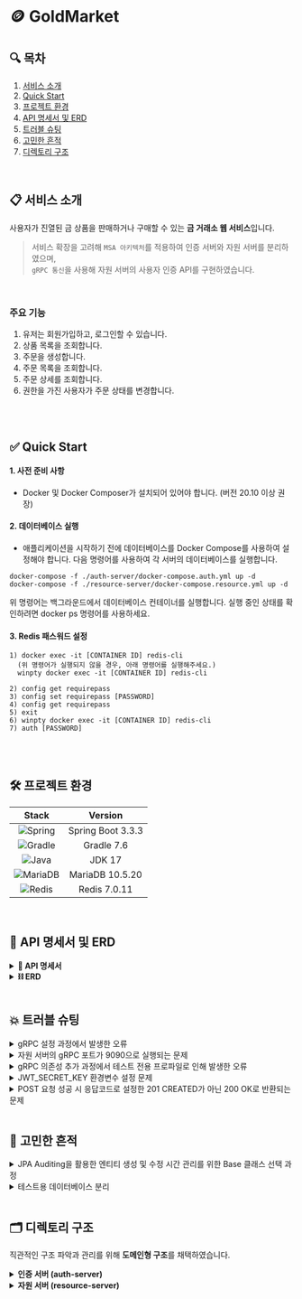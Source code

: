 # 🪙 GoldMarket

## 🔍 목차
1. [서비스 소개](#-서비스-소개)
2. [Quick Start](#-quick-start)
3. [프로젝트 환경](#%EF%B8%8F-프로젝트-환경)
4. [API 명세서 및 ERD](#-api-명세서-및-erd)
5. [트러블 슈팅](#-트러블-슈팅)
6. [고민한 흔적](#-고민한-흔적)
7. [디렉토리 구조](#%EF%B8%8F-디렉토리-구조)

<br>

## 📋 서비스 소개
사용자가 진열된 금 상품을 판매하거나 구매할 수 있는 **금 거래소 웹 서비스**입니다.<br>
> 서비스 확장을 고려해 `MSA 아키텍처`를 적용하여 인증 서버와 자원 서버를 분리하였으며,<br>`gRPC 통신`을 사용해 자원 서버의 사용자 인증 API를 구현하였습니다.

<br>

### 주요 기능
1. 유저는 회원가입하고, 로그인할 수 있습니다.
2. 상품 목록을 조회합니다.
3. 주문을 생성합니다.
4. 주문 목록을 조회합니다.
5. 주문 상세를 조회합니다.
6. 권한을 가진 사용자가 주문 상태를 변경합니다.

<br>
<br>

## ✅ Quick Start
#### 1. 사전 준비 사항
- Docker 및 Docker Composer가 설치되어 있어야 합니다. (버전 20.10 이상 권장)

#### 2. 데이터베이스 실행
- 애플리케이션을 시작하기 전에 데이터베이스를 Docker Compose를 사용하여 설정해야 합니다.
다음 명령어를 사용하여 각 서버의 데이터베이스를 실행합니다.
```
docker-compose -f ./auth-server/docker-compose.auth.yml up -d
docker-compose -f ./resource-server/docker-compose.resource.yml up -d
```
위 명령어는 백그라운드에서 데이터베이스 컨테이너를 실행합니다.
실행 중인 상태를 확인하려면 docker ps 명령어를 사용하세요.

#### 3. Redis 패스워드 설정
```
1) docker exec -it [CONTAINER ID] redis-cli
  (위 명령어가 실행되지 않을 경우, 아래 명령어를 실행해주세요.)
  winpty docker exec -it [CONTAINER ID] redis-cli

2) config get requirepass
3) config set requirepass [PASSWORD]
4) config get requirepass
5) exit
6) winpty docker exec -it [CONTAINER ID] redis-cli
7) auth [PASSWORD]
```

<br>

<br>

## 🛠️ 프로젝트 환경
| Stack                                                                                                        | Version           |
|:------------------------------------------------------------------------------------------------------------:|:-----------------:|
| ![Spring](https://img.shields.io/badge/spring-%236DB33F.svg?style=for-the-badge&logo=spring&logoColor=white) | Spring Boot 3.3.3 |
| ![Gradle](https://img.shields.io/badge/Gradle-02303A.svg?style=for-the-badge&logo=Gradle&logoColor=white)    | Gradle 7.6       |
| ![Java](https://img.shields.io/badge/java-%23ED8B00.svg?style=for-the-badge&logo=openjdk&logoColor=white)    | JDK 17           |
| ![MariaDB](https://img.shields.io/badge/mariadb-%2300A3E0.svg?style=for-the-badge&logo=mariadb&logoColor=white) | MariaDB 10.5.20 |
| ![Redis](https://img.shields.io/badge/redis-%23DD0031.svg?style=for-the-badge&logo=redis&logoColor=white)    | Redis 7.0.11        |

<br>

## 📄 API 명세서 및 ERD
<details>
  <summary><b>🧾 API 명세서</b></summary><br>
  🔗<a href="https://documenter.getpostman.com/view/33600354/2sAXqmB5nZ"> POSTMAN API 명세 링크 클릭</a>
  <br>
  <h4>인증서버</h4>
  <img src="https://github.com/user-attachments/assets/ec11004c-4bd3-4c21-8956-e36c674ce983" width="80%">
  <h4>자원서버</h4>
  <img src="https://github.com/user-attachments/assets/17bf7813-fb3a-46d4-839f-ca1807809131" width="80%">

</details>

<details>
  <summary><b>⛓️ ERD</b></summary><br>
  <a href="https://dbdiagram.io/d/gold-market-66d7b203eef7e08f0e99f31f">🔗 dbdiagram 링크 클릭</a>
  <h4>인증서버</h4>
  <img src="https://github.com/user-attachments/assets/4bb00055-0980-4666-a027-b19d0c324183" width="70%">
  <h4>자원서버</h4>
  <img src="https://github.com/user-attachments/assets/120855c4-d430-41ee-a405-3cd3ca1cee88" width="70%">
</details>

<br>

## 💥 트러블 슈팅
<details>
  <summary>gRPC 설정 과정에서 발생한 오류</summary>
<h3>⚠️ 문제</h3>

- gRPC 설정 과정에서 <b>gRPC 관련 클래스들이 생성되지 않고</b> 오류가 발생했다.
- <details>
  <summary>오류 내용</summary><br>
    <img src="https://github.com/user-attachments/assets/49aabd77-9680-4d98-a72b-b6ccefca9ba7">

    CxxxgrpcTestServiceGrpc.java10 error cannot find symbol<br>
    @javax.annotation.Generated(<br>
                     ^<br>
      symbol   class Generated<br>
      location package javax.annotation<br>

  </details>

<br>

<h3>❓ 원인</h3>

- 해당 오류는 `javax.annotation.Generated` 클래스를 찾을 수 없다는 의미다.<br>
이 클래스는 <b>Java 9부터 Java 표준 라이브러리에서 제외</b>되었기 때문에, 현재 사용중인 Java 17버전에서 충돌이 발생했다.<br>
`javax.annotation.Generated`는 `javax.annotation` 패키지에 속해 있기 때문에, 이 패키지를 별도로 추가하면 문제를 해결할 수 있다.

<br>

<h3>💡 해결</h3>

- `build.gradle`에 아래 <b>의존성을 추가</b>한 후, Gradle을 clean하고 build를 수행했다.<br>
`implementation 'javax.annotation:javax.annotation-api:1.3.2'`<br>
- 수정 후, `build > generated` 하위에 gRPC 관련 클래스들이 정상적으로 생성되었다.
- <details>
  <summary>성공 결과</summary><br>
    <img src="https://github.com/user-attachments/assets/08d8db2f-9e9f-405f-8336-3360c4017566">
  </details>

<br>

<h3>⚠️ + 2차 문제</h3>

- <b>문제</b> : 생성된 gRPC 관련 클래스들이 정상적으로 <b>import되지 않는</b> 또 다른 문제가 발생했다.<br>
- <b>과정</b> : 여러 참고 자료를 찾아 수정해봤지만, 문제는 해결되지 않았다. gRPC 관련 자료가 많지 않아 해결에 어려움이 있었다.<br>
- <b>해결</b> : 원인이 gRPC <b>버전 호환성</b> 문제임을 파악하고, 기존 의존성을 전부 제거한 후 <b>최신 버전</b>으로 교체하니 정상적으로 작동했다.<br>
새로운 라이브러리를 추가할 때는 버전 호환성을 잘 확인해야 한다는 점을 다시 한번 깨달았다.
<br>

</details>

<details>
  <summary>자원 서버의 gRPC 포트가 9090으로 실행되는 문제</summary>
<h3>⚠️ 문제</h3>

- 자원 서버의 `application.yml`에 gprc client port를 50052로 설정했음에도 불구하고, 서버를 실행할 때마다 <b>gRPC 포트가 `9090`으로 실행</b>되었다.
이로 인해 <b>인증 서버와 자원 서버 간의 통신이 실패</b>했다.
- <details>
  <summary>오류 내용</summary><br>
    <ul>
      <li>
        <div>
          <p>자원 서버</p>
          <img src="https://github.com/user-attachments/assets/f801f82f-01f4-49e2-9450-e77acaa240e2" width="80%">
        </div>
      </li><br>
      <li>
        <div>
          <p>인증 서버 비교) 인증서버는 설정한 대로 <b>port: 50051</b>이 정상적으로 표시되었다.</p>
          <img src="https://github.com/user-attachments/assets/107e7d60-c163-4e93-a5c9-6c8ceeae899b" width="80%">
        </div>
      </li>
    </ul>

  </details>

<br>

<h3>❓ 원인</h3>

- **의존성 문제**

  - 인증 서버에는 `implementation 'net.devh:grpc-spring-boot-starter:2.15.0.RELEASE'`,<br>
자원 서버에는 `implementation 'net.devh:grpc-client-spring-boot-starter:3.1.0.RELEASE'`<br>
의존성이 필요하다. 하지만 나는 자원서버에 `client` 의존성이 누락된 상태였다.<br>

- **포트 설정 문제**

  - 인증 서버의 `server: port` 번호와 자원 서버의 `client: server: address` 번호가 일치해야 하지만, 내가 설정한 포트 번호는 서로 달랐다.

<br>

<h3>💡 해결</h3>

- 자원 서버에 **gRPC 클라이언트 의존성을 추가**하고, `application.yml`에서 인증 서버와 자원 서버의 gPRC 포트 번호를 동일하게 `50051`로 수정했다.
수정 후, 자원 서버는 더 이상 9090 포트로 실행되지 않고, 인증 서버와 자원 서버 간의 통신이 정상적으로 성공했다.

<br>

</details>

<details>
  <summary>gRPC 의존성 추가 과정에서 테스트 전용 프로파일로 인해 발생한 오류</summary>
<h3>⚠️ 문제</h3>

- 인증 서버에 gRPC 의존성을 추가한 후 서버 실행 시 여러 오류가 발생했고, **실제로는 정상적으로 통과되는 테스트도 실패**했다는 메시지가 출력되었다.
- <details>
  <summary>오류 내용</summary><br>
    <ul>
      <li>
        <div>
          <p>오류 내용</p>
          <img src="https://github.com/user-attachments/assets/f8582a1a-fe9b-492c-85d1-3fcfc1ae4c2d">
        </div>
      </li><br>
      <li>
        <div>
          <p>테스트 실패 내용</p>
          <img src="https://github.com/user-attachments/assets/58a28135-9326-4cdd-bf7f-42511081d782" width="70%">
        </div>
      </li><br>
      <li>
        <div>
          <p>하지만 실패한다는 테스트는 <b>실제로 실행해보면 성공하는 테스트</b>였다.</p>
          <img src="https://github.com/user-attachments/assets/92ecd2cd-fae7-455d-aa9a-d3d7dceffd56" width="90%">
        </div>
      </li>
    </ul>

  </details>

<br>

<h3>❓ 원인</h3>

- `application.yml`의 `grpc: server: port:` 설정 위치가 문제였다.
- 로컬 환경과 테스트 실행 환경에서 **동일한 gRPC 포트를 사용하게 되어 포트 충돌**이 발생했다. gRPC 포트 설정이 기본 프로파일(로컬과 테스트 환경에서 공통으로 사용되는 프로파일)에 있었기 때문이다.

<br>

<h3>💡 해결</h3>

- **gPRC 포트 설정을 로컬 프로파일로 이동함**으로써 충돌을 방지하고, 문제를 해결했다.

<br>

</details>

<details>
  <summary>JWT_SECRET_KEY 환경변수 설정 문제</summary>
<h3>⚠️ 문제</h3>

- JWT 기반 로그인을 구현하는 과정에서 `@Value("${JWT_SECRET_KEY}")`를 통해 환경변수에 설정된 **`JWT_SECRET_KEY` 값을 읽어오지 못하는 문제**가 발생했다.
`application.yml`과 `.env` 파일에 각각 같은 환경변수를 설정했음에도 충돌이 발생했다.

<br>

<h3>❓ 원인</h3>

- `JWT_SECRET_KEY` 값이 `application.yml`과 `.env` 파일 중 한 곳에만 설정되어야 하는데 **두 파일에 중복 정의**된 것이 문제였다. 이로 인해 변수 충돌이 발생해 올바르게 값을 읽지 못했다.

<br>

<h3>💡 해결</h3>

- **`application.yml` 파일에서 `jwt:secretkey` 항목을 삭제**하고, `.env` 파일에만 `JWT_SECRET_KEY` 환경변수를 유지했다.
수정 후, `@Value("${JWT_SECRET_KEY}")`를 통해 환경변수가 정상적으로 읽혔다.
- <details>
  <summary>수정한 내용</summary><br>
    <ul>
      <li>
        <div>
          <p>application.yml 파일에서 <b>jwt:secretkey</b> 제거</p>
        </div>
      </li>
      <li>
        <div>
          <p>.env 파일에 <b>JWT_SECRET_KEY</b> 유지</p>
          <img src="https://github.com/user-attachments/assets/36972473-9e0b-4fc1-880b-9144d148ae83">
        </div>
      </li>
    </ul>

  </details>

<br>

</details>

<details>
  <summary>POST 요청 성공 시 응답코드로 설정한 201 CREATED가 아닌 200 OK로 반환되는 문제</summary>
<h3>⚠️ 문제</h3>

- `@PostMapping` 요청 성공 시 반환값으로 `SuccessResponse.created()`를 사용했는데,
실제 응답은 **`201 CREATED`가 아닌 `200 OK`가 반환**되었다.
- <details>
  <summary>작성한 SuccessResponse 클래스와 API 코드</summary><br>
    <img src="https://github.com/user-attachments/assets/f8a68142-16a6-4c3d-b4dd-e0bd12b612ec" width="80%">
    <img src="https://github.com/user-attachments/assets/43f2c0dc-c9e0-4279-b45d-da883c417d95" width="80%">
  </details>

<br>

<h3>❓ 원인</h3>

- `SuccessResponse.created` 메서드가 `HttpStatus.CREATED`를 반환하도록 설정하더라도,
Spring은 기본적으로 **`ResponseEntity`를 사용하지 않으면 HTTP 상태 코드를 자동으로 설정하지 않는다.**
- Spring MVC는 컨트롤러 메서드에서 반환된 객체를 HTTP 응답 본문으로 직렬화하지만,
상태 코드를 명시적으로 설정하지 않으면 기본값인 `HttpStatus.OK(200)`가 반환된다.
- 즉, `SuccessResponse.created()`가 내부적으로 `HttpStatus.CREATED`를 설정하고 있어도, 이 정보는 **응답의 실제 HTTP 상태 코드에 반영되지 않는다.**

<br>

<h3>💡 해결</h3>

- 반환값을 **`ResponseEntity<>`로 감싸서 상태 코드를 명시적으로 설정**했다.
수정 후, 실제로 `201 CREATED` 상태 코드가 반환되었다.
- <details>
  <summary>수정한 내용</summary><br>
  <img src="https://github.com/user-attachments/assets/32922fe5-7b01-4bbf-9e80-bf8a9d30d6dd" width="80%">
  </details>

<br>

</details>

<br>

## 🤔 고민한 흔적
<details>
  <summary>JPA Auditing을 활용한 엔티티 생성 및 수정 시간 관리를 위한 Base 클래스 선택 과정</summary>
<h3>🖼️ 고민한 내용</h3>

- 각 도메인 엔티티 클래스를 생성하는 과정에서 생성 및 수정 시간을 자동으로 관리해주는 `BaseEntity`, `BaseTimeEntity`, `Timestamped` 중 어떤 클래스를 사용할지 고민했다.

<br>

<h3>🔍 분석</h3>

- **BaseEntity**
    - 시간 정보 뿐만 아니라, 엔티티에서 공통적으로 사용될 필드를 포함하는 부모 클래스<br><br>
- **BaseTimeEntity**
    - 시간 관련 로직에 특화되어 있으며, 엔티티의 시간 정보만 관리할 때 유용하다.<br><br>
- **Timestamped**
    - 단순한 시간 관리만 필요할 때 사용한다.
    - `BaseTimeEntity`와 필드 이름이나 기능이 조금 다를 수 있지만, 시간 필드를 자동으로 처리하는 기능적 측면에서 유사하다.

<br>

<h3>💡 결론</h3>

- 이 프로젝트에서는 모든 엔티티에 `cretaed_at`, `updated_at` 뿐만 아니라<br>
`deleted_at`, `deleted_yn` 필드를 공통으로 추가하도록 설계했기 때문에,
`BaseEntity`가 적절하다고 판단하여 **`BaseEntity`를 사용**했다.

<br>

</details>

<details>
  <summary>테스트용 데이터베이스 분리</summary>
<h3>🖼️ 고민한 내용</h3>

- 로컬 환경과 테스트 환경을 분리하면서, **테스트 시 로컬에서 사용하는 실제 DB와 동일한 데이터베이스를 사용할 것인지**에 대해 고민했다.

<br>

<h3>❓ 고민한 이유</h3>

- 로컬 DB와 테스트 DB를 동일하게 유지하면 편리할 수 있지만, **테스트 중 데이터가 손상되거나 의도하지 않은 영향**을 미칠까 우려되었다.

<br>

<h3>💡 결론</h3>

- **테스트 환경과 실제 로컬 개발 환경을 완전히 분리**하기로 결정했다.
이를 위해 Docker를 활용해 **테스트 전용 MariaDB를 설정**하여 테스트 데이터와 로컬 데이터를 독립적으로 관리할 수 있게 했다.<br>
- 이로 인해 테스트 중 발생하는 데이터 변화가 로컬 DB에 영향을 주지 않고, 테스트 환경을 필요에 따라 쉽게 초기화하거나 재구성할 수 있어 더 **안전하고 효율적인 테스트 환경**을 구성할 수 있게 되었다.

<br>

</details>

<br>

## 🗂️ 디렉토리 구조
직관적인 구조 파악과 관리를 위해 <b>도메인형 구조</b>를 채택하였습니다.

<details>
  <summary><b>인증 서버 (auth-server)</b></summary>
  
```
├─main
│  ├─java
│  │  └─com
│  │      └─ryuneng
│  │          └─goldauth
│  │              ├─domain
│  │              │  ├─jwt
│  │              │  └─user
│  │              │      ├─controller
│  │              │      ├─dto
│  │              │      ├─entity
│  │              │      ├─repository
│  │              │      └─service
│  │              ├─global
│  │              │  ├─config
│  │              │  ├─entity
│  │              │  └─exception
│  │              │      ├─handler
│  │              │      └─response
│  │              └─grpc
│  ├─proto
│  └─resources
│      ├─static
│      └─templates
└─test
    └─java
        └─com
            └─ryuneng
                └─goldauth
                    └─domain
                        └─user
                            ├─controller
                            ├─repository
                            └─service
```

<br>
</details>
<details>
  <summary><b>자원 서버 (resource-server)</b></summary>

```
├─main
│  ├─java
│  │  └─com
│  │      └─ryuneng
│  │          └─goldresource
│  │              ├─domain
│  │              │  ├─auth
│  │              │  ├─order
│  │              │  │  ├─controller
│  │              │  │  ├─dto
│  │              │  │  ├─entity
│  │              │  │  ├─enums
│  │              │  │  ├─repository
│  │              │  │  └─service
│  │              │  └─product
│  │              │      ├─controller
│  │              │      ├─dto
│  │              │      ├─entity
│  │              │      ├─enums
│  │              │      ├─repository
│  │              │      └─service
│  │              ├─global
│  │              │  ├─config
│  │              │  ├─entity
│  │              │  └─exception
│  │              │      ├─handler
│  │              │      └─response
│  │              └─grpc
│  ├─proto
│  └─resources
│      ├─static
│      └─templates
└─test
    └─java
        └─com
            └─ryuneng
                └─goldresource
```
</details>
